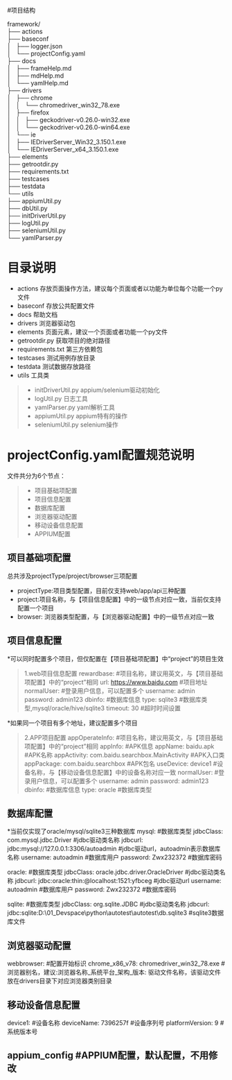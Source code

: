 #项目结构

framework/  
├── actions  
├── baseconf   
│   ├── logger.json  
│   └── projectConfig.yaml  
├── docs  
│   ├── frameHelp.md  
│   ├── mdHelp.md  
│   └── yamlHelp.md  
├── drivers  
│   ├── chrome  
│   │   └── chromedriver_win32_78.exe  
│   ├── firefox  
│   │   ├── geckodriver-v0.26.0-win32.exe  
│   │   └── geckodriver-v0.26.0-win64.exe  
│   └── ie  
│       ├── IEDriverServer_Win32_3.150.1.exe  
│       └── IEDriverServer_x64_3.150.1.exe  
├── elements  
├── getrootdir.py  
├── requirements.txt  
├── testcases   
├── testdata  
└── utils  
    ├── appiumUtil.py  
    ├── dbUtil.py  
    ├── initDriverUtil.py  
    ├── logUtil.py  
    ├── seleniumUtil.py  
    └── yamlParser.py

# 目录说明
* actions 存放页面操作方法，建议每个页面或者以功能为单位每个功能一个py文件
* baseconf 存放公共配置文件
* docs 帮助文档
* drivers 浏览器驱动包
* elements 页面元素，建议一个页面或者功能一个py文件
* getrootdir.py 获取项目的绝对路径
* requirements.txt 第三方依赖包
* testcases 测试用例存放目录
* testdata 测试数据存放路径
* utils 工具类
> + initDriverUtil.py appium/selenium驱动初始化
> + logUtil.py 日志工具
> + yamlParser.py  yaml解析工具
> + appiumUtil.py  appium特有的操作
> + seleniumUtil.py selenium操作

# projectConfig.yaml配置规范说明
文件共分为6个节点：
> + 项目基础项配置
> + 项目信息配置
> + 数据库配置
> + 浏览器驱动配置
> + 移动设备信息配置
> + APPIUM配置

## 项目基础项配置
总共涉及projectType/project/browser三项配置
* projectType:项目类型配置，目前仅支持web/app/api三种配置
* project:项目名称，与【项目信息配置】中的一级节点对应一致，当前仅支持配置一个项目
* browser: 浏览器类型配置，与【浏览器驱动配置】中的一级节点对应一致

## 项目信息配置
*可以同时配置多个项目，但仅配置在【项目基础项配置】中“project”的项目生效
> 1.web项目信息配置
rewardbase:  #项目名称，建议用英文，与【项目基础项配置】中的“project”相同
  url: https://www.baidu.com  #项目地址
  normalUser:   #登录用户信息，可以配置多个
    username: admin
    password: admin123
  dbinfo:  #数据库信息
    type: sqlite3        #数据库类型,mysql/oracle/hive/sqlite3
  timeout: 30  #超时时间设置

  *如果同一个项目有多个地址，建议配置多个项目

> 2.APP项目配置
appOperateInfo:  #项目名称，建议用英文，与【项目基础项配置】中的“project”相同
  appInfo:  #APK信息
    appName: baidu.apk  #APK名称
    appActivity: com.baidu.searchbox.MainActivity #APK入口类
    appPackage: com.baidu.searchbox  #APK包名
  useDevice: device1   #设备名称，与【移动设备信息配置】中的设备名称对应一致
  normalUser:  #登录用户信息，可以配置多个
    username: admin
    password: admin123
  dbinfo:  #数据库信息
    type: oracle        #数据库类型


## 数据库配置
*当前仅实现了oracle/mysql/sqlite3三种数据库
mysql:  #数据库类型
  jdbcClass: com.mysql.jdbc.Driver    #jdbc驱动类名称
  jdbcurl: jdbc:mysql://127.0.0.1:3306/autoadmin   #jdbc驱动url，autoadmin表示数据库名称
  username: autoadmin  #数据库用户
  password: Zwx232372  #数据库密码

oracle:  #数据库类型
  jdbcClass: oracle.jdbc.driver.OracleDriver    #jdbc驱动类名称
  jdbcurl: jdbc:oracle:thin:@localhost:1521:yfbceg #jdbc驱动url
  username: autoadmin  #数据库用户
  password: Zwx232372  #数据库密码

sqlite:  #数据库类型
  jdbcClass: org.sqlite.JDBC  #jdbc驱动类名称
  jdbcurl: jdbc:sqlite:D:\\01_Devspace\python\autotest\autotest\db.sqlite3  #sqlite3数据库文件



##   浏览器驱动配置
webbrowser:  #配置开始标识
  chrome_x86_v78: chromedriver_win32_78.exe
  #浏览器别名，建议:浏览器名称_系统平台_架构_版本: 驱动文件名称，该驱动文件放在drivers目录下对应浏览器类别目录


## 移动设备信息配置
device1:  #设备名称
  deviceName: 7396257f   #设备序列号
  platformVersion: 9     #系统版本号


## appium_config #APPIUM配置，默认配置，不用修改

